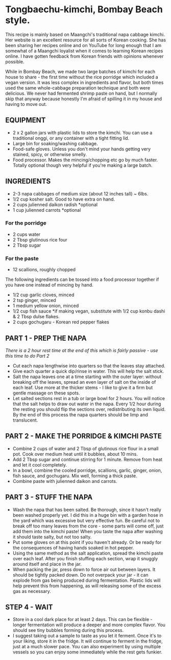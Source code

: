 # Tongbaechu-kimchi, Bombay Beach style.

This recipe is mainly based on Maangchi's traditional napa cabbage kimchi. Her website is an excellent resource for all sorts of Korean cooking. She has been sharing her recipes online and on YouTube for long enough that I am somewhat of a Maangchi loyalist when it comes to learning Korean recipes online. I have gotten feedback from Korean friends with opinions whenever possible.

While in Bombay Beach, we made two large batches of kimchi for each house to share - the first time without the rice porridge which included a vegan version. It was less complex in ingredients and flavor, but both times used the same whole-cabbage preparation technique and both were delicious. We never had fermented shrimp paste on hand, but I normally skip that anyway because honestly I'm afraid of spilling it in my house and having to move out.

## EQUIPMENT

- 2 x 2 gallon jars with plastic lids to store the kimchi. You can use a traditional onggi, or any container with a tight fitting lid.
- Large bin for soaking/washing cabbage.
 - Food-safe gloves. Unless you don't mind your hands getting very stained, spicy, or otherwise smelly.
 - Food processor. Makes the mincing/chopping etc go by much faster. Totally optional though very helpful if you're making a large batch.

## INGREDIENTS

- 2-3 napa cabbages of medium size (about 12 inches tall) ~ 6lbs.
- 1/2 cup kosher salt. Good to have extra on hand.
- 2 cups julienned daikon radish *optional
- 1 cup julienned carrots *optional

### For the porridge

- 2 cups water
- 2 Tbsp glutinous rice four
- 2 Tbsp sugar

### For the paste

- 12 scallions, roughly chopped

The following ingredients can be tossed into a food processor together if you have one instead of mincing by hand.

- 1/2 cup garlic cloves, minced
- 2 tsp ginger, minced
- 1 medium yellow onion, minced
- 1/2 cup fish sauce *if making vegan, substitute with 1/2 cup konbu dashi & 2 Tbsp dulse flakes.
- 2 cups gochugaru - Korean red pepper flakes


## PART 1 - PREP THE NAPA

_There is a 2 hour rest time at the end of this which is fairly passive - use this time to do Part 2_

- Cut each napa lengthwise into quarters so that the leaves stay attached.
- Give each quarter a quick dip/rinse in water. This will help the salt stick.
- Salt the napa leaves one at a time starting with the outer layer: without breaking off the leaves, spread an even layer of salt on the inside of each leaf. Use more at the thicker stems - I like to give it a firm but gentle massage on these spots.
- Let salted sections rest in a tub or large bowl for 2 hours. You will notice that the salt helps to draw out water in the napa. Every 1/2 hour during the resting you should flip the sections over, redistributing its own liquid. By the end of this process the napa quarters should be limp and translucent.

## PART 2 - MAKE THE PORRIDGE & KIMCHI PASTE

- Combine 2 cups of water and 2 Tbsp of glutinous rice flour in a small pot. Cook over medium heat until it bubbles, about 10 mins.
- Add 2 Tbsp sugar and continue stirring for 1 minute. Remove from heat and let it cool completely.
- In a bowl, combine the cooled porridge, scallions, garlic, ginger, onion, fish sauce, and gochugaru. Mix well, forming a thick paste.
- Combine paste with julienned daikon and carrots.

## PART 3 - STUFF THE NAPA

- Wash the napa that has been salted. Be thorough, since it hasn't really been washed properly yet. I did this in a huge bin with a garden hose in the yard which was excessive but very effective fun. Be careful not to break off too many leaves from the core - some parts will come off, just add them into the kimchi paste! When you taste the napa after washing it should taste salty, but not too salty.
- Put some gloves on at this point if you haven't already. Or be ready for the consequences of having hands soaked in hot pepper.
- Using the same method as the salt application, spread the kimchi paste over each leaf. After you finish stuffing each section, wrap it snuggly around itself and place in the jar.
- When packing the jar, press down to force air out between layers. It should be tightly packed down. Do not overpack your jar - it can explode from gas being produced during fermentation. Plastic lids will help prevent this from happening, as will releasing some of the excess gas as necessary.

## STEP 4 - WAIT

- Store in a cool dark place for at least 2 days. This can be flexible - longer fermentation will produce a deeper and more complex flavor. You should see tiny bubbles forming during this process.
- I suggest taking out a sample to taste as you let it ferment. Once it's to your liking, store it in the fridge. It will continue to ferment in the fridge, just at a much slower pace. You can also experiment by using multiple vessels so you can enjoy some immediately while the rest gets funkier.
